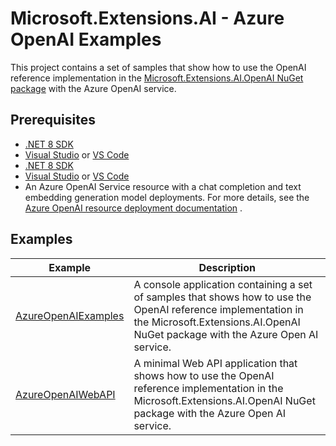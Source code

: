 # Microsoft.Extensions.AI - Azure OpenAI Examples

This project contains a set of samples that show how to use the OpenAI reference implementation in the [Microsoft.Extensions.AI.OpenAI NuGet package](https://aka.ms/meai-openai-nuget) with the Azure OpenAI service.

## Prerequisites

- [.NET 8 SDK](https://dotnet.microsoft.com/download/dotnet/8.0)
- [Visual Studio](https://visualstudio.microsoft.com/downloads/) or [VS Code](https://visualstudio.microsoft.com/downloads/)
- [.NET 8 SDK](https://dotnet.microsoft.com/download/dotnet/8.0)
- [Visual Studio](https://visualstudio.microsoft.com/downloads/) or [VS Code](https://visualstudio.microsoft.com/downloads/)
- An Azure OpenAI Service resource with a chat completion and text embedding generation model deployments. For more details, see the [Azure OpenAI resource deployment documentation](https://learn.microsoft.com/azure/ai-services/openai/how-to/create-resource) .

## Examples

| Example | Description |
| --- | --- |
| [AzureOpenAIExamples](./AzureOpenAIExamples/README.md) | A console application containing a set of samples that shows how to use the OpenAI reference implementation in the Microsoft.Extensions.AI.OpenAI NuGet package with the Azure Open AI service. |
| [AzureOpenAIWebAPI](./AzureOpenAIWebAPI/README.md) | A minimal Web API application that shows how to use the OpenAI reference implementation in the Microsoft.Extensions.AI.OpenAI NuGet package with the Azure Open AI service. |
